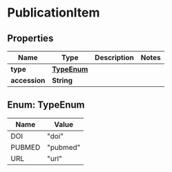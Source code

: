 
# PublicationItem

## Properties
Name | Type | Description | Notes
------------ | ------------- | ------------- | -------------
**type** | [**TypeEnum**](#TypeEnum) |  | 
**accession** | **String** |  | 


<a name="TypeEnum"></a>
## Enum: TypeEnum
Name | Value
---- | -----
DOI | &quot;doi&quot;
PUBMED | &quot;pubmed&quot;
URL | &quot;url&quot;



